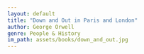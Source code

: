 ```yaml
---
layout: default
title: "Down and Out in Paris and London"
author: George Orwell
genre: People & History
im_path: assets/books/down_and_out.jpg
---
```


